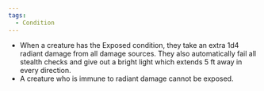 ```yaml
---
tags:
  - Condition
---
```

- When a creature has the Exposed condition, they take an extra 1d4 radiant damage from all damage sources. They also automatically fail all stealth checks and give out a bright light which extends 5 ft away in every direction.
- A creature who is immune to radiant damage cannot be exposed.
